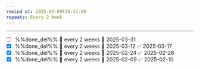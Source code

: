 ```yaml
---
remind at: 2025-02-09T16:41:00
repeats: Every 2 Week
---
```



---
- [ ] %%done_del%% 🔁 every 2 weeks 📅 2025-03-31
- [x] %%done_del%% 🔁 every 2 weeks 📅 2025-03-12 ✅ 2025-03-17
- [x] %%done_del%% 🔁 every 2 weeks 📅 2025-02-24 ✅ 2025-02-26
- [x] %%done_del%% 🔁 every 2 weeks 📅 2025-02-09 ✅ 2025-02-10